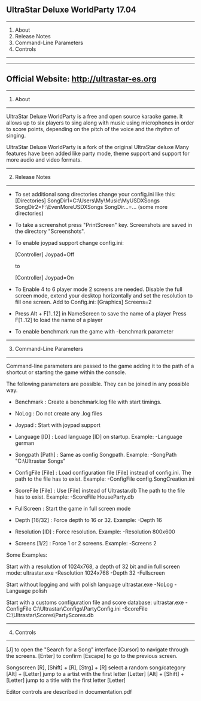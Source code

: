 UltraStar Deluxe WorldParty 17.04
----------------------------

--------------------------
 1. About                   
 2. Release Notes           
 3. Command-Line Parameters 
 4. Controls                
----------------------------

----------------- 
Official Website:  http://ultrastar-es.org 
-----------------

--------------------
  1. About         
---------------------

UltraStar Deluxe WorldParty is a free and open source karaoke game.  It allows
up to six players to sing along with music using microphones in order to
score points, depending on the pitch of the voice and the rhythm of
singing.

UltraStar Deluxe WorldParty is a fork of the original UltraStar deluxe
Many features have been added like party mode, theme support and support
for more audio and video formats.



---------------------
  2. Release Notes 
---------------------

- To set additional song directories change your config.ini like this:
  [Directories]
  SongDir1=C:\Users\My\Music\MyUSDXSongs
  SongDir2=F:\EvenMoreUSDXSongs
  SongDir...=... (some more directories)

- To take a screenshot press "PrintScreen" key.
  Screenshots are saved in the directory "Screenshots".

- To enable joypad support change config.ini:

  [Controller]
  Joypad=Off

  to

  [Controller]
  Joypad=On

- To Enable 4 to 6 player mode 2 screens are needed.
  Disable the full screen mode, extend your desktop horizontally and set
  the resolution to fill one screen.
  Add to Config.ini:
  [Graphics]
  Screens=2

- Press Alt + F[1..12] in NameScreen to save the name of a player
  Press F[1..12] to load the name of a player

- To enable benchmark run the game with -benchmark parameter


---------------------------------
 3. Command-Line Parameters 
---------------------------------

Command-line parameters are passed to the game adding it to the path of a
shortcut or starting the game within the console.

The following parameters are possible. They can be joined in any possible way.

- Benchmark         : Create a benchmark.log file with start timings.

- NoLog    	    : Do not create any .log files

- Joypad            : Start with joypad support

- Language [ID]     : Load language [ID] on startup.
                      Example: -Language german

- Songpath [Path]   : Same as config Songpath.
                      Example: -SongPath "C:\Ultrastar Songs"

- ConfigFile [File] : Load configuration file [File] instead of config.ini.
                      The path to the file has to exist.
                      Example: -ConfigFile config.SongCreation.ini

- ScoreFile [File]  : Use [File] instead of Ultrastar.db
                      The path to the file has to exist.
                      Example: -ScoreFile HouseParty.db

- FullScreen        : Start the game in full screen mode

- Depth [16/32]     : Force depth to 16 or 32. Example: -Depth 16

- Resolution [ID]   : Force resolution. Example: -Resolution 800x600

- Screens [1/2]     : Force 1 or 2 screens. Example: -Screens 2

Some Examples:

Start with a resolution of 1024x768, a depth of 32 bit and in full screen
mode:
ultrastar.exe -Resolution 1024x768 -Depth 32 -Fullscreen

Start without logging and with polish language
ultrastar.exe -NoLog -Language polish

Start with a customs configuration file and score database:
ultrastar.exe -ConfigFile C:\Ultrastar\Configs\PartyConfig.ini -ScoreFile C:\Ultrastar\Scores\PartyScores.db


------------------
 4. Controls 
------------------

[J]      to open the "Search for a Song" interface
[Cursor] to navigate through the screens.
[Enter]  to confirm
[Escape] to go to the previous screen.

Songscreen
[R],
  [Shift] + [R],
  [Strg]  + [R]            select a random song/category
[Alt] + [Letter]           jump to a artist with the first letter [Letter]
[Alt] + [Shift] + [Letter] jump to a title with the first letter [Letter]


Editor controls are described in documentation.pdf
